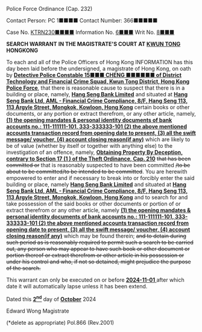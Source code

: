 Police Force Ordinance
(Cap. 232)

Contact Person: PC 1■■■■
Contact Number: 366■■■■■

Case No. <u>KTRN230■■■■</u>
Information No. <u>6■■■</u>
Writ No. <u>8■■■</u>

**SEARCH WARRANT**
**IN THE MAGISTRATE'S COURT AT <u>KWUN TONG</u> HONGKONG**

To each and all of the Police Officers of Hong Kong
INFORMATION has this day been laid before the undersigned, a magistrate of Hong Kong, on oath by **<u>Detective Police Constable 15■■■ CHENG ■■■■■■ of District Technology and Financial Crime Squad, Kwun Tong District, Hong Kong Police Force</u>**, that there is reasonable cause to suspect that there is in a building or place, namely, **<u>Hang Seng Bank Limited</u>** and situated at **<u>Hang Seng Bank Ltd, AML - Financial Crime Compliance, 8/F, Hang Seng 113, 113 Argyle Street, Mongkok, Kowloon, Hong Kong</u>** certain books or other documents, or any portion or extract therefrom, or any other article, namely, **<u>(1) the opening mandates & personal identity documents of bank accounts no.:  111-111111-101, 333-333333-101  (2) the above mentioned accounts transaction record from opening date to present, (3) all the swift message/ voucher, (4) account closing reason(if any)</u>** which are likely to be of value (whether by itself or together with anything else) to the investigation of an offence, namely, **<u>Obtaining Property By Deception, contrary to Section 17 (1 ) of the Theft Ordinance, Cap. 210</u>** ~~that has been committed or~~ that is reasonably suspected to have been committed ~~/to be about to be committed/to be intended to be committed~~.
You are herewith empowered to enter and if necessary to break into or forcibly enter the said building or place, namely **<u>Hang Seng Bank Limited</u>** and situated at **<u>Hang Seng Bank Ltd, AML - Financial Crime Compliance, 8/F, Hang Seng 113, 113 Argyle Street, Mongkok, Kowloon, Hong Kong</u>** and to search for and take possession of the said books or other documents or portion of or extract therefrom or any other article, namely **<u>(1) the opening mandates & personal identity documents of bank accounts no.:  111-111111-101, 333-333333-101  (2) the above mentioned accounts transaction record from opening date to present, (3) all the swift message/ voucher, (4) account closing reason(if any)</u>** which may be found therein; ~~and to detain during such period as is reasonably required to permit such a search to be carried out, any person who may appear to have such book or other document or portion thereof or extract therefrom or other article in his possession or under his control and who, if not so detained, might prejudice the purpose of the search.~~

This warrant can only be executed on or before <u> **2024-11-01** </u> after which date it will automatically lapse unless it has been extend.

Dated this <u> **2<sup>nd</sup>**</u> day of <u> **October**</u> 2024

Edward Wong
Magistrate

(\*delete as appropriate)
Pol.866 (Rev.2001)